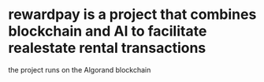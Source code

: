 # rewardpay is a project that combines blockchain and AI to facilitate realestate rental transactions
the project runs on the Algorand blockchain
